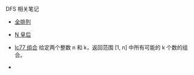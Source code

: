 DFS 相关笔记

- [全排列](https://www.acwing.com/activity/content/problem/content/905/)
- [N 皇后]()


- [lc77 组合](https://leetcode.cn/problems/combinations/) 给定两个整数 n 和 k，返回范围 [1, n] 中所有可能的 k 个数的组合。
- 